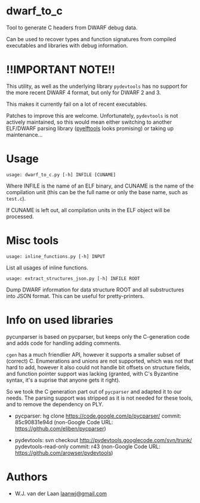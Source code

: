 dwarf_to_c
===============
Tool to generate C headers from DWARF debug data.

Can be used to recover types and function signatures from compiled 
executables and libraries with debug information.

!!IMPORTANT NOTE!!
====================

This utility, as well as the underlying library `pydevtools` has no support for
the more recent DWARF 4 format, but only for DWARF 2 and 3.

This makes it currently fail on a lot of recent executables.

Patches to improve this are welcome. Unfortunately, `pydevtools` is not
actively maintained, so this would mean either switching to another ELF/DWARF
parsing library ([pyelftools](https://github.com/eliben/pyelftools) looks
promising) or taking up maintenance...

Usage
======

    usage: dwarf_to_c.py [-h] INFILE [CUNAME]

Where INFILE is the name of an ELF binary, and CUNAME is the name of the compilation unit 
(this can be the full name or only the base name, such as `test.c`).

If CUNAME is left out, all compilation units in the ELF object will be processed.

Misc tools
===========

    usage: inline_functions.py [-h] INPUT

List all usages of inline functions.

    usage: extract_structures_json.py [-h] INFILE ROOT

Dump DWARF information for data structure ROOT and all substructures into JSON
format. This can be useful for pretty-printers.

Info on used libraries
========================

pycunparser is based on pycparser, but keeps only the C-generation code
and adds code for handling adding comments.

`cgen` has a much friendlier API, however it supports a smaller subset of (correct) C. Enumerations
and unions are not supported, which was not that hard to add, however it also could
not handle bit offsets on structure fields, and function pointer support was lacking
(granted, with C's Byzantine syntax, it's a suprise that anyone gets it right).

So we took the C generation part out of `pycparser` and adapted it to our needs. The parsing
support was stripped as it is not needed for these tools, and to remove the dependency on 
PLY.

* pycparser: hg clone https://code.google.com/p/pycparser/ 
  commit: 85c90831e94d 
  (non-Google Code URL: https://github.com/eliben/pycparser)

* pydevtools: svn checkout http://pydevtools.googlecode.com/svn/trunk/ pydevtools-read-only 
  commit: r43
  (non-Google Code URL: https://github.com/arowser/pydevtools)

Authors
===========
* W.J. van der Laan <laanwj@gmail.com>

